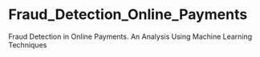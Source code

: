 # Fraud_Detection_Online_Payments
Fraud Detection in Online Payments. An Analysis Using Machine Learning Techniques
